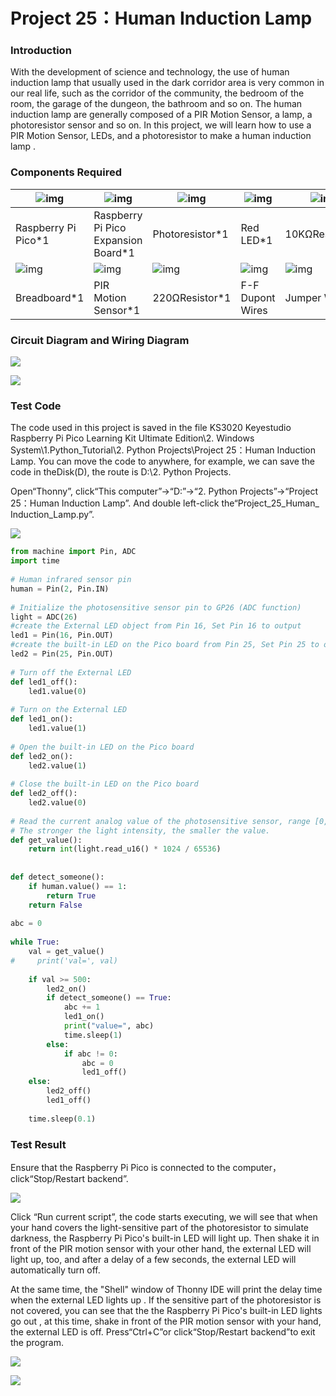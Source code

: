 # Project 25：Human Induction Lamp

### **Introduction**

With the development of science and technology, the use of human induction lamp that usually used in the dark corridor area is very common in our real life, such as the corridor of the community, the bedroom of the room, the garage of the dungeon, the bathroom and so on. The human induction lamp are generally composed of a PIR Motion Sensor, a lamp, a photoresistor sensor and so on. In this project, we will learn how to use a PIR Motion Sensor, LEDs, and a photoresistor to make a human induction lamp .

### **Components Required**

| ![img](media/wps259.png) | ![img](media/wps260.jpg)            | ![img](media/wps261.jpg) | ![img](media/wps262.jpg) | ![img](media/wps263.jpg) |                          |
| ------------------------ | ----------------------------------- | ------------------------ | ------------------------ | ------------------------ | ------------------------ |
| Raspberry Pi Pico*1      | Raspberry Pi Pico Expansion Board*1 | Photoresistor*1          | Red LED*1                | 10KΩResistor*1           |                          |
| ![img](media/wps264.jpg) | ![img](media/wps265.jpg)            | ![img](media/wps266.jpg) | ![img](media/wps267.jpg) | ![img](media/wps268.jpg) | ![img](media/wps269.jpg) |
| Breadboard*1             | PIR Motion Sensor*1                 | 220ΩResistor*1           | F-F Dupont Wires         | Jumper Wires             | USB Cable*1              |

### **Circuit Diagram and Wiring Diagram**

![](/media/79c069794eed2b3eb611f4aee7952862.png)

![](/media/643c9552a922ed3ddde80be42481481d.png)

### **Test Code**

The code used in this project is saved in the file KS3020 Keyestudio Raspberry Pi Pico Learning Kit Ultimate Edition\\2. Windows System\\1.Python\_Tutorial\\2. Python Projects\\Project 25：Human Induction Lamp. You can move the code to anywhere, for example, we can save the code in theDisk(D), the route is D:\\2. Python Projects.

Open“Thonny”, click“This computer”→“D:”→“2. Python Projects”→“Project 25：Human Induction Lamp”. And double left-click
the“Project\_25\_Human\_ Induction\_Lamp.py”.

![](/media/810cf76703d01a67fb24892be056ea26.png)

```python
from machine import Pin, ADC
import time
 
# Human infrared sensor pin
human = Pin(2, Pin.IN)
 
# Initialize the photosensitive sensor pin to GP26 (ADC function)
light = ADC(26)
#create the External LED object from Pin 16, Set Pin 16 to output 
led1 = Pin(16, Pin.OUT)
#create the built-in LED on the Pico board from Pin 25, Set Pin 25 to output 
led2 = Pin(25, Pin.OUT) 
 
# Turn off the External LED
def led1_off():
    led1.value(0)
 
# Turn on the External LED
def led1_on():
    led1.value(1)
    
# Open the built-in LED on the Pico board
def led2_on():
    led2.value(1)
 
# Close the built-in LED on the Pico board
def led2_off():
    led2.value(0)
 
# Read the current analog value of the photosensitive sensor, range [0, 1023]
# The stronger the light intensity, the smaller the value.
def get_value():
    return int(light.read_u16() * 1024 / 65536)
 
 
def detect_someone():
    if human.value() == 1:
        return True
    return False
 
abc = 0
 
while True:
    val = get_value()
#     print('val=', val)
 
    if val >= 500:
        led2_on()
        if detect_someone() == True:
            abc += 1
            led1_on()
            print("value=", abc)
            time.sleep(1)
        else:
            if abc != 0:
                abc = 0
                led1_off()
    else:
        led2_off()
        led1_off()
 
    time.sleep(0.1)
```

### **Test Result**

Ensure that the Raspberry Pi Pico is connected to the computer，click“Stop/Restart backend”.

![](/media/5328e0e2f11967549f347f7719420f02.png)

Click “Run current script”, the code starts executing, we will see that when your hand covers the light-sensitive part of the photoresistor to simulate darkness, the Raspberry Pi Pico's built-in LED will light up. Then shake it in front of the PIR motion sensor with your other hand, the external LED will light up, too, and after a delay of a few seconds, the external LED will automatically turn off.  

At the same time, the "Shell" window of Thonny IDE will print the delay time when the external LED lights up . If the sensitive part of the photoresistor is not covered, you can see that the the Raspberry Pi Pico's built-in LED lights go out , at this time, shake in front of the PIR motion sensor with your hand, the external LED is off. Press“Ctrl+C”or click“Stop/Restart backend”to exit the program.

![](/media/1694a3ff1f0fd065862961ebde40c063.png)

![](/media/af94ad9d2f008956592ee64e207aa8b5.png)
